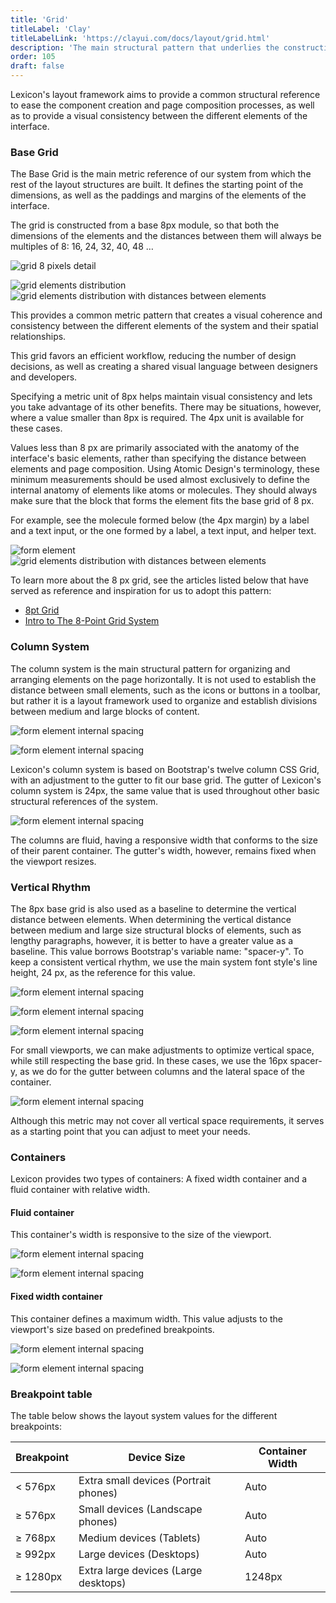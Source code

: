 ```yaml
---
title: 'Grid'
titleLabel: 'Clay'
titleLabelLink: 'https://clayui.com/docs/layout/grid.html'
description: 'The main structural pattern that underlies the construction and positioning of all system components.'
order: 105
draft: false
---
```


Lexicon's layout framework aims to provide a common structural reference to ease the component creation and page composition processes, as well as to provide a visual consistency between the different elements of the interface.

### Base Grid

The Base Grid is the main metric reference of our system from which the rest of the layout structures are built. It defines the starting point of the dimensions, as well as the paddings and margins of the elements of the interface.

The grid is constructed from a base 8px module, so that both the dimensions of the elements and the distances between them will always be multiples of 8: 16, 24, 32, 40, 48 …

![grid 8 pixels detail](/images/lexicon/Grid01.png)

![grid elements distribution](/images/lexicon/Grid02Part1.jpg) ![grid elements distribution with distances between elements](/images/lexicon/Grid02Part2.jpg)

This provides a common metric pattern that creates a visual coherence and consistency between the different elements of the system and their spatial relationships.

This grid favors an efficient workflow, reducing the number of design decisions, as well as creating a shared visual language between designers and developers.

Specifying a metric unit of 8px helps maintain visual consistency and lets you take advantage of its other benefits. There may be situations, however, where a value ​​smaller than 8px is required. The 4px unit is available for these cases.

Values ​​less than 8 px are primarily associated with the anatomy of the interface's basic elements, rather than specifying the distance between elements and page composition. Using Atomic Design's terminology, these minimum measurements should be used almost exclusively to define the internal anatomy of elements like atoms or molecules. They should always make sure that the block that forms the element fits the base grid of 8 px.

For example, see the molecule formed below (the 4px margin) by a label and a text input, or the one formed by a label, a text input, and helper text.

![form element](/images/lexicon/Grid03Part1.jpg) ![grid elements distribution with distances between elements](/images/lexicon/Grid03Part2.jpg)

To learn more about the 8 px grid, see the articles listed below that have served as reference and inspiration for us to adopt this pattern:

-   [8pt Grid](https://spec.fm/specifics/8-pt-grid)
-   [Intro to The 8-Point Grid System](https://builttoadapt.io/intro-to-the-8-point-grid-system-d2573cde8632)

### Column System

The column system is the main structural pattern for organizing and arranging elements on the page horizontally. It is not used to establish the distance between small elements, such as the icons or buttons in a toolbar, but rather it is a layout framework used to organize and establish divisions between medium and large blocks of content.

![form element internal spacing](/images/lexicon/Grid04.jpg)

![form element internal spacing](/images/lexicon/Grid05.jpg)

Lexicon's column system is based on Bootstrap's twelve column CSS Grid, with an adjustment to the gutter to fit our base grid. The gutter of Lexicon's column system is 24px, the same value that is used throughout other basic structural references of the system.

![form element internal spacing](/images/lexicon/Grid06.jpg)

The columns are fluid, having a responsive width that conforms to the size of their parent container. The gutter's width, however, remains fixed when the viewport resizes.

### Vertical Rhythm

The 8px base grid is also used as a baseline to determine the vertical distance between elements. When determining the vertical distance between medium and large size structural blocks of elements, such as lengthy paragraphs, however, it is better to have a greater value as a baseline. This value borrows Bootstrap's variable name: "spacer-y". To keep a consistent vertical rhythm, we use the main system font style's line height, 24 px, as the reference for this value.

![form element internal spacing](/images/lexicon/GridVertRhythm01.jpg)

![form element internal spacing](/images/lexicon/GridVertRhythm02.jpg)

![form element internal spacing](/images/lexicon/GridVertRhythm03.jpg)

For small viewports, we can make adjustments to optimize vertical space, while still respecting the base grid. In these cases, we use the 16px spacer-y, as we do for the gutter between columns and the lateral space of the container.

![form element internal spacing](/images/lexicon/GridVertRhythm04.jpg)

Although this metric may not cover all vertical space requirements, it serves as a starting point that you can adjust to meet your needs.

### Containers

Lexicon provides two types of containers: A fixed width container and a fluid container with relative width.

#### Fluid container

This container's width is responsive to the size of the viewport.

![form element internal spacing](/images/lexicon/GridContainerFluid.jpg)

![form element internal spacing](/images/lexicon/GridContainerFluidMetrics.jpg)

#### Fixed width container

This container defines a maximum width. This value adjusts to the viewport's size based on predefined breakpoints.

![form element internal spacing](/images/lexicon/GridContainerFixed.jpg)

![form element internal spacing](/images/lexicon/GridContainerFixedMetrics.jpg)

### Breakpoint table

The table below shows the layout system values for the different breakpoints:

| Breakpoint  | Device Size                           | Container Width |
| ----------- | ------------------------------------- | --------------- |
| < 576px     | Extra small devices (Portrait phones) | Auto            |
| &ge; 576px  | Small devices (Landscape phones)      | Auto            |
| &ge; 768px  | Medium devices (Tablets)              | Auto            |
| &ge; 992px  | Large devices (Desktops)              | Auto            |
| &ge; 1280px | Extra large devices (Large desktops)  | 1248px          |
